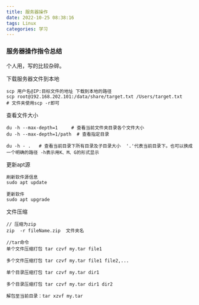 ```yaml
---
title: 服务器操作
date: 2022-10-25 08:38:16
tags: Linux
categories: 学习
---
```




### 服务器操作指令总结

个人用，写的比较杂碎。

<!--more-->

下载服务器文件到本地

```
scp 用户名@IP:目标文件的地址 下载到本地的路径
scp root@192.168.202.101:/data/share/target.txt /Users/target.txt 
# 文件夹使用scp -r即可
```



查看文件大小

```
du -h --max-depth=1		# 查看当前文件夹目录各个文件大小
du -h --max-depth=1/path  # 查看指定目录

du -h - . 	# 查看当前目录下所有目录及子目录大小  '.'代表当前目录下。也可以换成一个明确的路径 -h表示用K、M、G的形式显示
```



更新apt源

```
刷新软件源信息
sudo apt update

更新软件
sudo apt upgrade
```



文件压缩

```
// 压缩为zip
zip  -r fileName.zip  文件夹名

//tar命令
单个文件压缩打包 tar czvf my.tar file1

多个文件压缩打包 tar czvf my.tar file1 file2,...

单个目录压缩打包 tar czvf my.tar dir1

多个目录压缩打包 tar czvf my.tar dir1 dir2

解包至当前目录：tar xzvf my.tar
```



 